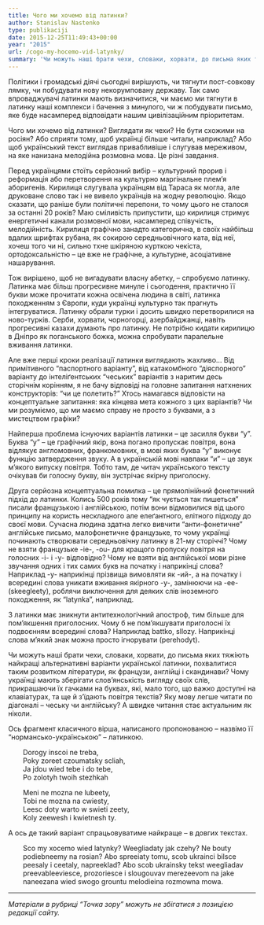```yaml
---
title: Чого ми хочемо від латинки?
author: Stanislav Nastenko
type: publikaciji
date: 2015-12-25T11:49:43+00:00
year: "2015"
url: /cogo-my-hocemo-vid-latynky/
summary: 'Чи можуть наші брати чехи, словаки, хорвати, до письма яких тяжіють найкращі альтернативні варіанти української латинки, похвалитися таким розвитком літератури, як французи, англійці і скандинави? Чому українці мають зберігати слов&#8217;янськість вигляду своїх слів, прикрашаючи їх гачками на буквах?'
---
```

Політики і громадські діячі сьогодні вирішують, чи тягнути пост-совкову лямку, чи побудувати нову некорумповану державу. Так само впроваджувачі латинки мають визначитися, чи маємо ми тягнути в латинку наші комплекси і бачення з минулого, чи ж побудувати письмо, яке буде насамперед відповідати нашим цивілізаційним пріоритетам.

Чого ми хочемо від латинки? Виглядати як чехи? Не бути схожими на росіян? Або сприяти тому, щоб українці більше читали, наприклад? Або щоб український текст виглядав привабливіше і слугував мереживом, на яке нанизана мелодійна розмовна мова. Це різні завдання.

Перед українцями стоїть серйозний вибір &#8211; культурний прорив і реформація або перетворення на культурно маргінальне плем&#8217;я аборигенів. Кирилиця слугувала українцям від Тараса як могла, але друковане слово так і не вивело українців на жодну революцію. Якщо сказати, що раніше були політичні перепони, то чому цього не сталося за останні 20 років? Маю сміливість припустити, що кирилиця стримує енергетичні канали розмовної мови, насамперед співучість, мелодійність. Кирилиця графічно занадто категорична, в своїх найбільш вдалих шрифтах рубана, як сокирою середньовічного ката, від неї, хочеш того чи ні, сильно тхне шкіряною курткою чекіста, ортодоксальністю &#8211; це вже не графічне, а культурне, асоціативне нашарування.

Тож вирішено, щоб не вигадувати власну абетку, &#8211; спробуємо латинку. Латинка має більш прогресивне минуле і сьогодення, практично її букви може прочитати кожна освічена людина в світі, латинка походженням з Європи, куди українці культурно так прагнуть інтегруватися. Латинку обрали турки і досить швидко перетворилися на ново-турків. Серби, хорвати, чорногорці, азербайджанці, навіть прогресивні казахи думають про латинку. Не потрібно кидати кирилицю в Дніпро як поганського божка, можна спробувати паралельне вживання латинки.

Але вже перші кроки реалізації латинки виглядають жахливо&#8230; Від примітивного &#8220;паспортного варіанту&#8221;, від катакомбного &#8220;діяспорного&#8221; варіанту до інтеліґентських &#8220;чеських&#8221; варіантів з наритим десь сторічнім корінням, я не бачу відповіді на головне запитання натхнених конструкторів: &#8220;чи це полетить?&#8221; Хтось намагався відповісти на концептуальне запитання: яка кінцева мета кожного з цих варіантів? Чи ми розуміємо, що ми маємо справу не просто з буквами, а з мистецтвом графіки?

Найперша проблема існуючих варіантів латинки &#8211; це засилля букви &#8220;y&#8221;. Буква &#8220;y&#8221; &#8211; це графічний якір, вона погано пропускає повітря, вона відлякує англомовних, франкомовних, в мові яких буква &#8220;y&#8221; виконує функцію затвердження звуку. А в українській мові навпаки &#8220;и&#8221; &#8211; це звук м&#8217;якого випуску повітря. Тобто там, де читач українського тексту очікував би голосну букву, він зустрічає якірну приголосну.

Друга серйозна концептуальна помилка &#8211; це прямолінійний фонетичний підхід до латинки. Колись 500 років тому &#8220;як чується так пишеться&#8221; писали французькою і англійською, потім вони відмовилися від цього принципу на користь нескладного але елеґантного, елітного підходу до своєї мови. Сучасна людина здатна легко вивчити &#8220;анти-фонетичне&#8221; англійське письмо, малофонетичне французьке, то чому українці починають створювати середньовічну латинку в 21-му сторіччі? Чому не взяти французьке -ie-, -ou- для кращого пропуску повітря на голосних -і- і -у- відповідно? Чому не взяти від англійської мови різне звучання одних і тих самих букв на початку і наприкінці слова? Наприклад -y- наприкінці прізвища вимовляти як -ий-, а на початку і всередині слова уникати вживання якірного -y-, замінюючи на -ее- (skeegleety), роблячи виключення для деяких слів іноземного походження, як &#8220;latynka&#8221;, наприклад.

З латинки має зникнути антитехнологічний апостроф, тим більше для пом&#8217;якшення приголосних. Чому б не пом&#8217;якшувати приголосні їх подвоєнням всередині слова? Наприклад battko, sllozy. Наприкінці слова м&#8217;який знак можна просто ігнорувати (perehodyt).

Чи можуть наші брати чехи, словаки, хорвати, до письма яких тяжіють найкращі альтернативні варіанти української латинки, похвалитися таким розвитком літератури, як французи, англійці і скандинави? Чому українці мають зберігати слов&#8217;янськість вигляду своїх слів, прикрашаючи їх гачками на буквах, які, мало того, що важко доступні на клавіатурах, та ще й з&#8217;їдають повітря текстів? Яку мову легше читати по діагоналі &#8211; чеську чи англійську? А швидке читання стає актуальним як ніколи.

Ось фрагмент класичного вірша, написаного пропонованою &#8211; назвімо її &#8220;нормансько-українською&#8221; &#8211; латинкою.

<p style="padding-left: 30px;">
  Dorogy inscoi ne treba,<br /> Poky zoreet czoumatsky scliah,<br /> Ja jdou wied tebe i do tebe,<br /> Po zolotyh twoih stezhkah
</p>

<p style="padding-left: 30px;">
  Meni ne mozna ne lubeety,<br /> Tobi ne mozna na cwiesty,<br /> Leesc doty warto w swieti zeety,<br /> Koly zeewesh i kwietnesh ty.
</p>

А ось де такий варіант спрацьовуватиме найкраще &#8211; в довгих текстах.

<p style="padding-left: 30px;">
  Sco my xocemo wied latynky? Weegliadaty jak czehy? Ne bouty podiebneemy na rosian? Abo spreeiaty tomu, scob ukrainci bilsce peesaly i ceetaly, napreeklad? Abo scob ukrainsky tekst weegliadav preevableeviesce, prozoriesce i slougouvav merezeevom na jake naneezana wied swogo grountu melodieina rozmowna mowa.
</p>


----- 
*Матеріали в рубриці &#8220;Точка зору&#8221; можуть не збігатися з позицією редакції сайту.*